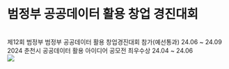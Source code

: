 <h1> 범정부 공공데이터 활용 창업 경진대회</h1>
<br>제12회 범정부 범정부 공공데이터 활용 창업경진대회 참가(예선통과) 24.06 ~ 24.09</<br>
<br>2024 춘천시 공공데이터 활용 아이디어 공모전 최우수상 24.04 ~ 24.06<br>

<img src = "https://github.com/user-attachments/assets/d842a5f7-9af4-4da6-8c96-551ab69916fe"/>
